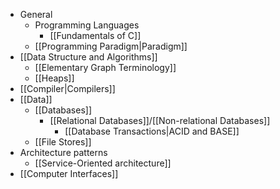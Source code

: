 - General
	- Programming Languages
		- [[Fundamentals of C]]
	- [[Programming Paradigm|Paradigm]]
- [[Data Structure and Algorithms]]
	- [[Elementary Graph Terminology]]
	- [[Heaps]]
- [[Compiler|Compilers]]
- [[Data]]
	- [[Databases]]
		- [[Relational Databases]]/[[Non-relational Databases]]
			- [[Database Transactions|ACID and BASE]]
	- [[File Stores]]
- Architecture patterns
	- [[Service-Oriented architecture]]
- [[Computer Interfaces]]
